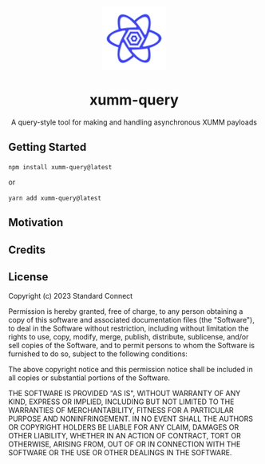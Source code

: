 <div align="center">
  <img src="https://github.com/standardconnect/xumm-query/blob/main/media/xumm-query.png" width="128" alt="" />
</div>

<h1 align="center">xumm-query</h1>

<p align="center">
A query-style tool for making and handling asynchronous XUMM payloads
</p>

## Getting Started

  <p>
    <code>npm install xumm-query@latest</code>
  </p>

  <p>or</p>

  <p> 
    <code>yarn add xumm-query@latest</code>
  </p>

## Motivation

## Credits

## License

Copyright (c) 2023 Standard Connect

Permission is hereby granted, free of charge, to any person obtaining a copy
of this software and associated documentation files (the "Software"), to deal
in the Software without restriction, including without limitation the rights
to use, copy, modify, merge, publish, distribute, sublicense, and/or sell
copies of the Software, and to permit persons to whom the Software is
furnished to do so, subject to the following conditions:

The above copyright notice and this permission notice shall be included in all
copies or substantial portions of the Software.

THE SOFTWARE IS PROVIDED "AS IS", WITHOUT WARRANTY OF ANY KIND, EXPRESS OR
IMPLIED, INCLUDING BUT NOT LIMITED TO THE WARRANTIES OF MERCHANTABILITY,
FITNESS FOR A PARTICULAR PURPOSE AND NONINFRINGEMENT. IN NO EVENT SHALL THE
AUTHORS OR COPYRIGHT HOLDERS BE LIABLE FOR ANY CLAIM, DAMAGES OR OTHER
LIABILITY, WHETHER IN AN ACTION OF CONTRACT, TORT OR OTHERWISE, ARISING FROM,
OUT OF OR IN CONNECTION WITH THE SOFTWARE OR THE USE OR OTHER DEALINGS IN THE
SOFTWARE.

